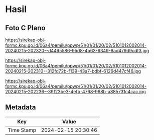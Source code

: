 # Hasil

## Foto C Plano

https://sirekap-obj-formc.kpu.go.id/06a4/pemilu/ppwp/51/01/01/20/02/5101012002014-20240215-202320--d4495586-95d8-4b63-9349-8ad479d9cdf3.jpg

https://sirekap-obj-formc.kpu.go.id/06a4/pemilu/ppwp/51/01/01/20/02/5101012002014-20240215-202310--312fd72b-f139-43a7-bdbf-6126d447cf46.jpg

https://sirekap-obj-formc.kpu.go.id/06a4/pemilu/ppwp/51/01/01/20/02/5101012002014-20240215-202236--39f23be3-4efb-4768-968b-a885731c4cac.jpg


## Metadata

| Key        | Value               |
| ---------- | ------------------- |
| Time Stamp | 2024-02-15 20:30:46 |



